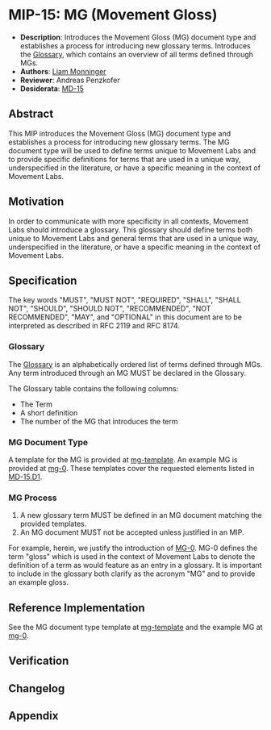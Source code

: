 # MIP-15: MG (Movement Gloss)
- **Description**: Introduces the Movement Gloss (MG) document type and establishes a process for introducing new glossary terms. Introduces the [Glossary](../GLOSSARY.md), which contains an overview of all terms defined through MGs.
- **Authors**: [Liam Monninger](mailto:liam@movementlabs.xyz)
- **Reviewer**: Andreas Penzkofer
- **Desiderata**: [MD-15](../MD/md-15/README.md)

## Abstract

This MIP introduces the Movement Gloss (MG) document type and establishes a process for introducing new glossary terms. The MG document type will be used to define terms unique to Movement Labs and to provide specific definitions for terms that are used in a unique way, underspecified in the literature, or have a specific meaning in the context of Movement Labs.

## Motivation

In order to communicate with more specificity in all contexts, Movement Labs should introduce a glossary. This glossary should define terms both unique to Movement Labs and general terms that are used in a unique way, underspecified in the literature, or have a specific meaning in the context of Movement Labs.

## Specification

The key words "MUST", "MUST NOT", "REQUIRED", "SHALL", "SHALL NOT", "SHOULD", "SHOULD NOT", "RECOMMENDED", "NOT RECOMMENDED", "MAY", and "OPTIONAL" in this document are to be interpreted as described in RFC 2119 and RFC 8174.

### Glossary

The [Glossary](../GLOSSARY.md) is an alphabetically ordered list of terms defined through MGs. Any term introduced through an MG MUST be declared in the Glossary. 

The Glossary table contains the following columns:
- The Term
- A short definition
- The number of the MG that introduces the term

### MG Document Type
A template for the MG is provided at [mg-template](../../md-template.md). An example MG is provided at [mg-0](../../MG/mg-0/README.md). These templates cover the requested elements listed in [MD-15.D1](../MD/md-15/README.md).

### MG Process
1. A new glossary term MUST be defined in an MG document matching the provided templates.
2. An MG document MUST not be accepted unless justified in an MIP.

For example, herein, we justify the introduction of [MG-0](../../MG/mg-0/README.md). MG-0 defines the term "gloss" which is used in the context of Movement Labs to denote the definition of a term as would feature as an entry in a glossary. It is important to include in the glossary both clarify as the acronym "MG" and to provide an example gloss. 

## Reference Implementation
See the MG document type template at [mg-template](../../md-template.md) and the example MG at [mg-0](../../MG/mg-0/README.md).

## Verification

## Changelog

## Appendix
